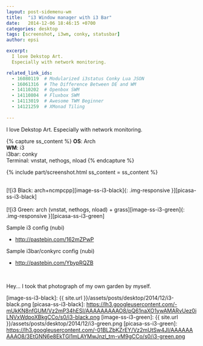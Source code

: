 ```yaml
---
layout: post-sidemenu-wm
title:  "i3 Window manager with i3 Bar"
date:   2014-12-06 18:46:15 +0700
categories: desktop
tags: [screenshot, i3wm, conky, statusbar]
author: epsi

excerpt:
  I love Dekstop Art.
  Especially with network monitoring.

related_link_ids: 
  - 16080119  # Modularized i3status Conky Lua JSON
  - 16061316  # The Difference Between DE and WM
  - 14110202  # Openbox SWM
  - 14110804  # Fluxbox SWM
  - 14113019  # Awesome TWM Beginner
  - 14121259  # XMonad Tiling
  
---
```


I love Dekstop Art.
Especially with network monitoring.

{% capture ss_content %}
<strong>OS</strong>: Arch<br/>
<strong>WM</strong>: i3<br/>
  i3bar: conky<br/>
  Terminal: vnstat, nethogs, nload
{% endcapture %}

{% include part/screenshot.html ss_content = ss_content %}

<br/>
[![i3 Black: arch+ncmpcpp][image-ss-i3-black]{: .img-responsive }][picasa-ss-i3-black]
<br/><br/>
[![i3 Green: arch (vnstat, nethogs, nload) + grass][image-ss-i3-green]{: .img-responsive }][picasa-ss-i3-green]
<br/>

Sample i3 config (nubi)

* <http://pastebin.com/162mZPwP>

Sample i3bar/conkyrc config (nubi)

* <http://pastebin.com/YbypRQZB>

<br/>

Hey... I took that photograph of my own garden by myself.

[//]: <> ( -- -- -- links below -- -- -- )

[image-ss-i3-black]: {{ site.url }}/assets/posts/desktop/2014/12/i3-black.png
[picasa-ss-i3-black]: https://lh3.googleusercontent.com/-mUkKN8nfGUM/Vz2mP34hESI/AAAAAAAAAO8/pQ61naXO1ywAMARvUez0iLNVxWdpoXBkgCCo/s0/i3-black.png
[image-ss-i3-green]: {{ site.url }}/assets/posts/desktop/2014/12/i3-green.png
[picasa-ss-i3-green]: https://lh3.googleusercontent.com/-01BLZbKZrEY/Vz2mUtSw4JI/AAAAAAAAAO8/3EtGNN6e8EkTGl1mLAYMwJnzl_tm-vM9gCCo/s0/i3-green.png


